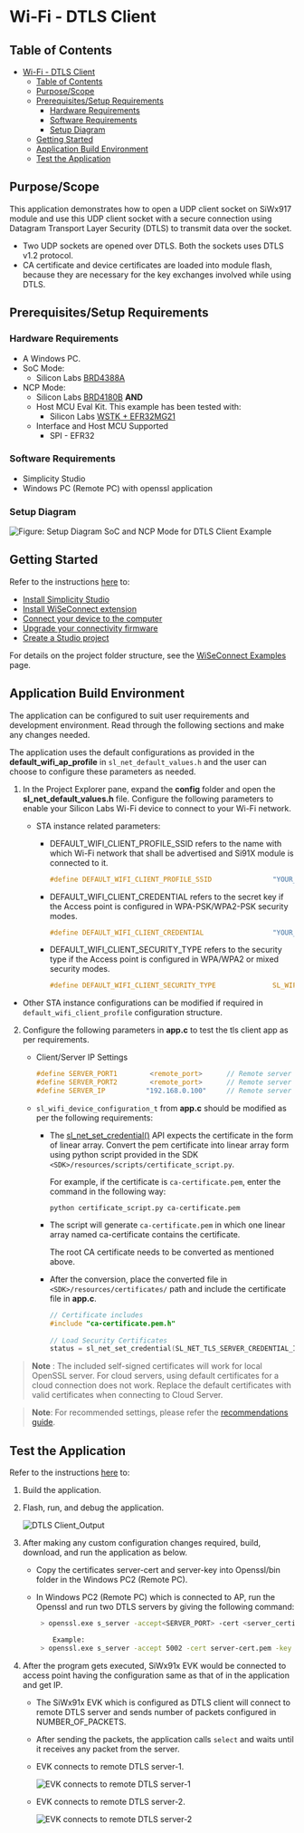 # Wi-Fi - DTLS Client

## Table of Contents

- [Wi-Fi - DTLS Client](#wi-fi---dtls-client)
  - [Table of Contents](#table-of-contents)
  - [Purpose/Scope](#purposescope)
  - [Prerequisites/Setup Requirements](#prerequisitessetup-requirements)
    - [Hardware Requirements](#hardware-requirements)
    - [Software Requirements](#software-requirements)
    - [Setup Diagram](#setup-diagram)
  - [Getting Started](#getting-started)
  - [Application Build Environment](#application-build-environment)
  - [Test the Application](#test-the-application)

## Purpose/Scope

This application demonstrates how to open a UDP client socket on SiWx917 module and use this UDP client socket with a secure connection using Datagram Transport Layer Security (DTLS) to transmit data over the socket.

- Two UDP sockets are opened over DTLS. Both the sockets uses DTLS v1.2 protocol.
- CA certificate and device certificates are loaded into module flash, because they are necessary for the key exchanges involved while using DTLS.

## Prerequisites/Setup Requirements

### Hardware Requirements

- A Windows PC.
- SoC Mode:
  - Silicon Labs [BRD4388A](https://www.silabs.com/)
- NCP Mode:
  - Silicon Labs [BRD4180B](https://www.silabs.com/) **AND**
  - Host MCU Eval Kit. This example has been tested with:
    - Silicon Labs [WSTK + EFR32MG21](https://www.silabs.com/development-tools/wireless/efr32xg21-bluetooth-starter-kit)
  - Interface and Host MCU Supported
    - SPI - EFR32

### Software Requirements

- Simplicity Studio
- Windows PC (Remote PC) with openssl application

### Setup Diagram

  ![Figure: Setup Diagram SoC and NCP Mode for DTLS Client Example](resources/readme/tls_client_soc_ncp.png)

## Getting Started

Refer to the instructions [here](https://docs.silabs.com/wiseconnect/latest/wiseconnect-getting-started/) to:

- [Install Simplicity Studio](https://docs.silabs.com/wiseconnect/latest/wiseconnect-developers-guide-developing-for-silabs-hosts/#install-simplicity-studio)
- [Install WiSeConnect extension](https://docs.silabs.com/wiseconnect/latest/wiseconnect-developers-guide-developing-for-silabs-hosts/#install-the-wi-se-connect-extension)
- [Connect your device to the computer](https://docs.silabs.com/wiseconnect/latest/wiseconnect-developers-guide-developing-for-silabs-hosts/#connect-si-wx91x-to-computer)
- [Upgrade your connectivity firmware](https://docs.silabs.com/wiseconnect/latest/wiseconnect-developers-guide-developing-for-silabs-hosts/#update-si-wx91x-connectivity-firmware)
- [Create a Studio project](https://docs.silabs.com/wiseconnect/latest/wiseconnect-developers-guide-developing-for-silabs-hosts/#create-a-project)

For details on the project folder structure, see the [WiSeConnect Examples](https://docs.silabs.com/wiseconnect/latest/wiseconnect-examples/#example-folder-structure) page.

## Application Build Environment

The application can be configured to suit user requirements and development environment. Read through the following sections and make any changes needed.

The application uses the default configurations as provided in the **default_wifi_ap_profile** in ``sl_net_default_values.h`` and the user can choose to configure these parameters as needed.

1. In the Project Explorer pane, expand the **config** folder and open the **sl_net_default_values.h** file. Configure the following parameters to enable your Silicon Labs Wi-Fi device to connect to your Wi-Fi network.

   - STA instance related parameters:

     - DEFAULT_WIFI_CLIENT_PROFILE_SSID refers to the name with which Wi-Fi network that shall be advertised and Si91X module is connected to it.

       ```c
       #define DEFAULT_WIFI_CLIENT_PROFILE_SSID               "YOUR_AP_SSID"      
       ```

     - DEFAULT_WIFI_CLIENT_CREDENTIAL refers to the secret key if the Access point is configured in WPA-PSK/WPA2-PSK security modes.

       ```c
       #define DEFAULT_WIFI_CLIENT_CREDENTIAL                 "YOUR_AP_PASSPHRASE" 
       ```

     - DEFAULT_WIFI_CLIENT_SECURITY_TYPE refers to the security type if the Access point is configured in WPA/WPA2 or mixed security modes.

        ```c
        #define DEFAULT_WIFI_CLIENT_SECURITY_TYPE              SL_WIFI_WPA2 
        ```
  
  - Other STA instance configurations can be modified if required in `default_wifi_client_profile` configuration structure.

2. Configure the following parameters in **app.c** to test the tls client app as per requirements.

   - Client/Server IP Settings

     ```c
     #define SERVER_PORT1        <remote_port>      // Remote server port
     #define SERVER_PORT2        <remote_port>      // Remote server port
     #define SERVER_IP          "192.168.0.100"     // Remote server IP address
     ```

   - `sl_wifi_device_configuration_t` from **app.c** should be modified as per the following requirements:

      - The [sl_net_set_credential()](https://docs.silabs.com/wiseconnect/3.0.13/wiseconnect-api-reference-guide-nwk-mgmt/net-credential-functions#sl-net-set-credential) API expects the certificate in the form of linear array. Convert the pem certificate into linear array form using python script provided in the SDK `<SDK>/resources/scripts/certificate_script.py`.

        For example, if the certificate is `ca-certificate.pem`, enter the command in the following way:

        `python certificate_script.py ca-certificate.pem`

      - The script will generate `ca-certificate.pem` in which one linear array named ca-certificate contains the certificate.

         The root CA certificate needs to be converted as mentioned above.

      - After the conversion, place the converted file in `<SDK>/resources/certificates/` path and include the certificate file in **app.c**.

         ```c
        // Certificate includes
        #include "ca-certificate.pem.h"
       
        // Load Security Certificates
        status = sl_net_set_credential(SL_NET_TLS_SERVER_CREDENTIAL_ID(0), SL_NET_SIGNING_CERTIFICATE, ca-certificate, sizeof(ca-certificate) - 1);
         ```

> **Note** :
 The included self-signed certificates will work for local OpenSSL server. For cloud servers, using default certificates for a cloud connection does not work. Replace the default certificates with valid certificates when connecting to Cloud Server.

> **Note**: For recommended settings, please refer the [recommendations guide](https://docs.silabs.com/wiseconnect/latest/wiseconnect-developers-guide-prog-recommended-settings/).

## Test the Application

Refer to the instructions [here](https://docs.silabs.com/wiseconnect/latest/wiseconnect-getting-started/) to:

1. Build the application.
2. Flash, run, and debug the application.

    ![DTLS Client_Output](resources/readme/tls_client_output.png)

3. After making any custom configuration changes required, build, download, and run the application as below.

   - Copy the certificates server-cert and server-key into Openssl/bin folder in the Windows PC2 (Remote PC).
   - In Windows PC2 (Remote PC) which is connected to AP, run the Openssl and run two DTLS servers by giving the following command:

     ```sh
      > openssl.exe s_server -accept<SERVER_PORT> -cert <server_certificate_file_path> -key <server_key_file_path> -dtls<tls_version>

         Example:
      > openssl.exe s_server -accept 5002 -cert server-cert.pem -key server-key.pem -dtls1_2
     ```

4. After the program gets executed, SiWx91x EVK would be connected to access point having the configuration same as that of in the application and get IP.
   - The SiWx91x EVK which is configured as DTLS client will connect to remote DTLS server and sends number of packets configured in NUMBER_OF_PACKETS.
   - After sending the packets, the application calls `select` and waits until it receives any packet from the server.

   - EVK connects to remote DTLS server-1.

     ![EVK connects to remote DTLS server-1](resources/readme/server1.png)

   - EVK connects to remote DTLS server-2.
  
     ![EVK connects to remote DTLS server-2](resources/readme/server2.png)
